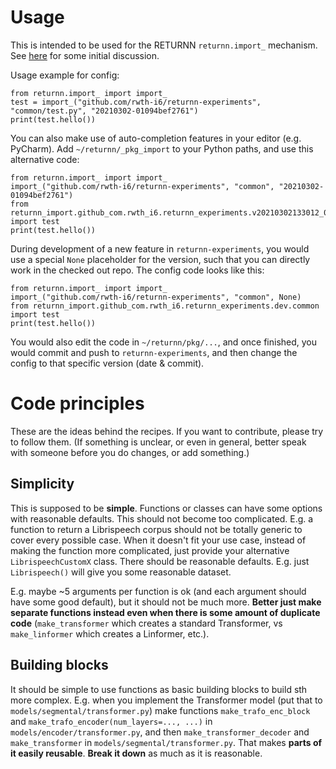 # Usage

This is intended to be used for the RETURNN `returnn.import_` mechanism.
See [here](https://github.com/rwth-i6/returnn/discussions/436)
for some initial discussion.

Usage example for config:

    from returnn.import_ import import_
    test = import_("github.com/rwth-i6/returnn-experiments", "common/test.py", "20210302-01094bef2761")
    print(test.hello())

You can also make use of auto-completion features in your editor (e.g. PyCharm).
Add `~/returnn/_pkg_import` to your Python paths,
and use this alternative code:

    from returnn.import_ import import_
    import_("github.com/rwth-i6/returnn-experiments", "common", "20210302-01094bef2761")
    from returnn_import.github_com.rwth_i6.returnn_experiments.v20210302133012_01094bef2761.common import test
    print(test.hello())

During development of a new feature in `returnn-experiments`,
you would use a special `None` placeholder for the version,
such that you can directly work in the checked out repo.
The config code looks like this:

    from returnn.import_ import import_
    import_("github.com/rwth-i6/returnn-experiments", "common", None)
    from returnn_import.github_com.rwth_i6.returnn_experiments.dev.common import test
    print(test.hello())

You would also edit the code in `~/returnn/pkg/...`,
and once finished, you would commit and push to `returnn-experiments`,
and then change the config to that specific version (date & commit).


# Code principles

These are the ideas behind the recipes.
If you want to contribute, please try to follow them.
(If something is unclear, or even in general,
better speak with someone before you do changes, or add something.)

## Simplicity

This is supposed to be **simple**.
Functions or classes can have some options
with reasonable defaults.
This should not become too complicated.
E.g. a function to return a Librispeech corpus
should not be totally generic to cover every possible case.
When it doesn't fit your use case,
instead of making the function more complicated,
just provide your alternative `LibrispeechCustomX` class.
There should be reasonable defaults.
E.g. just `Librispeech()` will give you some reasonable dataset.

E.g. maybe ~5 arguments per function is ok
(and each argument should have some good default),
but it should not be much more.
**Better just make separate functions instead
even when there is some amount of duplicate code**
(`make_transformer` which creates a standard Transformer,
vs `make_linformer` which creates a Linformer, etc.).

## Building blocks

It should be simple to use functions
as basic building blocks to build sth more complex.
E.g. when you implement the Transformer model
(put that to `models/segmental/transformer.py`)
make functions `make_trafo_enc_block`
and `make_trafo_encoder(num_layers=..., ...)`
in `models/encoder/transformer.py`,
and then `make_transformer_decoder` and `make_transformer`
in `models/segmental/transformer.py`.
That makes **parts of it easily reusable**.
**Break it down** as much as it is reasonable.
